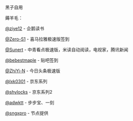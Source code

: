 黑子自用

薅羊毛：

[@ziye12](https://github.com/ziye12/JavaScript) - 企鹅读书

[@Zero-S1](https://github.com/Zero-S1/xmly_speed) - 喜马拉雅极速版签到

[@Sunert](https://github.com/Sunert/Scripts) - 中青看点极速版，米读自动阅读，电视家，腾讯新闻

[@bebestmaple](https://github.com/bebestmaple/Tieba_Github-Actions) - 贴吧签到

[@ZhiYi-N](https://github.com/ZhiYi-N/Private-Script) - 今日头条极速版

[@lxk0301](https://github.com/LXK9301/jd_scripts/tree/master) - 京东系列

[@shylocks](https://github.com/shylocks/loon) - 京东系列2

[@adwktt](https://github.com/adwktt/adwktt) - 步步宝、一刻

[@sngxpro](https://github.com/sngxpro/proxies) - 节点提供
